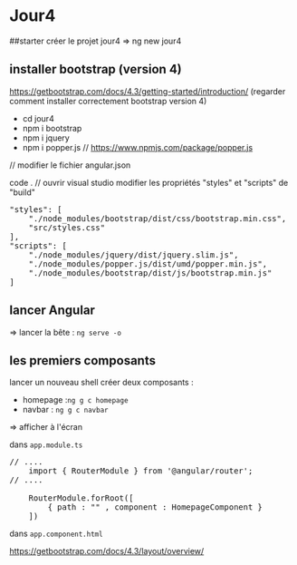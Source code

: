 # Jour4

##starter
créer le projet jour4 
=> ng new jour4

## installer bootstrap (version 4)

https://getbootstrap.com/docs/4.3/getting-started/introduction/ (regarder comment installer correctement bootstrap version 4)

- cd jour4
- npm i bootstrap
- npm i jquery
- npm i popper.js // https://www.npmjs.com/package/popper.js

// modifier le fichier angular.json

code . // ouvrir visual studio
modifier les propriétés 
"styles" et "scripts" de "build"

<pre>
"styles": [
    "./node_modules/bootstrap/dist/css/bootstrap.min.css",
    "src/styles.css"
],
"scripts": [
    "./node_modules/jquery/dist/jquery.slim.js",
    "./node_modules/popper.js/dist/umd/popper.min.js",
    "./node_modules/bootstrap/dist/js/bootstrap.min.js"
]
</pre> 


## lancer Angular 

=> lancer la bête : `ng serve -o`

## les premiers composants 

lancer un nouveau shell 
créer deux composants :
- homepage :`ng g c homepage`
- navbar : `ng g c navbar`

=> afficher à l'écran

dans `app.module.ts`

<pre>
// ....
    import { RouterModule } from '@angular/router';
// ....

    RouterModule.forRoot([
        { path : "" , component : HomepageComponent }
    ])
</pre>

dans `app.component.html`

https://getbootstrap.com/docs/4.3/layout/overview/

